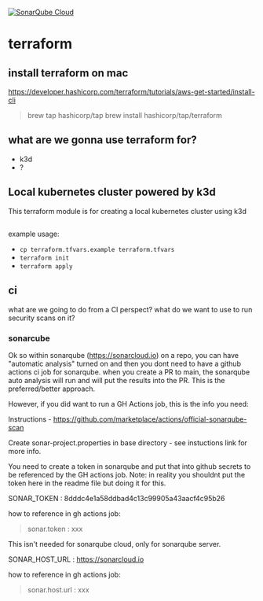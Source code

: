 [![SonarQube Cloud](https://sonarcloud.io/images/project_badges/sonarcloud-light.svg)](https://sonarcloud.io/summary/new_code?id=5050club_terraform)

# terraform

## install terraform on mac

https://developer.hashicorp.com/terraform/tutorials/aws-get-started/install-cli
> brew tap hashicorp/tap
> brew install hashicorp/tap/terraform

## what are we gonna use terraform for?

- k3d
- ?

## Local kubernetes cluster powered by k3d

This terraform module is for creating a local kubernetes cluster using k3d

## 

example usage: 
* `cp terraform.tfvars.example terraform.tfvars`
* `terraform init`
* `terraform apply`

## ci

what are we going to do from a CI perspect?  what do we want to use to run security scans on it?

### sonarcube

Ok so within sonarqube (https://sonarcloud.io) on a repo, you can have "automatic analysis" turned on and then you dont need to have a github actions ci job for sonarqube.  when you create a PR to main, the sonarqube auto analysis will run and will put the results into the PR.  This is the preferred/better approach.

However, if you did want to run a GH Actions job, this is the info you need:

Instructions - 
https://github.com/marketplace/actions/official-sonarqube-scan

Create sonar-project.properties in base directory - see instuctions link for more info.

You need to create a token in sonarqube and put that into github secrets to be referenced by the GH actions job.  Note: in reality you shouldnt put the token here in the readme file but doing it for this.

SONAR_TOKEN : 8dddc4e1a58ddbad4c13c99905a43aacf4c95b26

how to reference in gh actions job:
> sonar.token : xxx

This isn't needed for sonarqube cloud, only for sonarqube server. 

SONAR_HOST_URL : https://sonarcloud.io

how to reference in gh actions job:
> sonar.host.url : xxx

